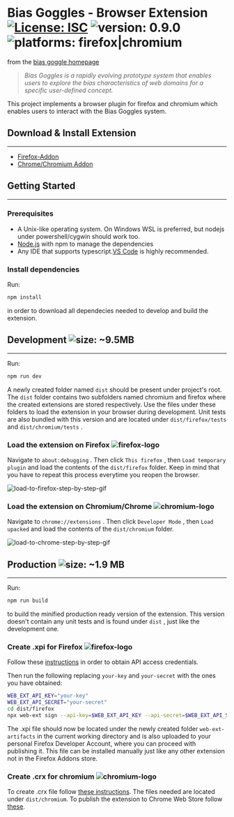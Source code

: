 # Bias Goggles - Browser Extension [![License: ISC](https://img.shields.io/badge/License-ISC-blue.svg)](https://opensource.org/licenses/ISC) ![version: 0.9.0](https://img.shields.io/badge/version-0.9.0-success) ![platforms: firefox|chromium](https://img.shields.io/badge/platform-firefox%20%7C%20chromium-lightgrey) 

from the [bias goggle homepage](http://pangaia.ics.forth.gr/bias-goggles/about.html)

> _Bias Goggles is a rapidly evolving prototype system that enables users to explore the bias characteristics of web domains for a specific user-defined concept._

This project implements a browser plugin for firefox and chromium which enables users to interact with the Bias Goggles system.
## Download & Install Extension
------

* [Firefox-Addon]()
* [Chrome/Chromium Addon]()

## Getting Started
------

### Prerequisites

* A Unix-like operating system. On Windows WSL is preferred, but nodejs under powershell/cygwin should work too.
* [Node.js](https://nodejs.org/en/download/) with npm to manage the dependencies
* Any IDE that supports typescript.[VS Code](https://code.visualstudio.com/) is highly recommended.

### Install dependencies

Run: 

``` bash
npm install
```

in order to download all dependecies needed to develop and build the extension.

## Development  ![size: ~9.5MB](https://img.shields.io/badge/size-~%209.5%20MB-informational)
------

Run:

``` bash
npm run dev
```

A newly created folder named `dist` should be present under project's root. The `dist` folder contains two subfolders named chromium and firefox where the created extensions are stored respectively. Use the files under these folders to load the extension in your browser during development. Unit tests are also bundled with this version and are located under `dist/firefox/tests` and `dist/chromium/tests` .

### Load the extension on Firefox ![firefox-logo](https://raw.githubusercontent.com/alrra/browser-logos/master/src/firefox/firefox_24x24.png)

Navigate to `about:debugging` . Then click `This firefox` , then `Load temporary plugin` and load the contents of the `dist/firefox` folder. Keep in mind that you have to repeat this process everytime you reopen the browser.

![load-to-firefox-step-by-step-gif](https://kzef3q.am.files.1drv.com/y4mIP0RZYgEnvWT7bNwgWRYgHfb3H1Kpi-1nOBswrQ4TBFjiE7KvFEPB5bcju786Sm4B0jY6YANUYz2LpUOZ69MTMNOJVcaE7_lcXDEBVF5ZQGSiNfLNTXUdKB0KIA5bM3vkJOE-uyZ1CvEYPMqonEzh-CEkyYVda12t15nJhEOdb69_qMpcEwSAmn_vChfSnMxHUYLelLVjLpftb_NuGj9Lg/firefox-load.gif?psid=1)

### Load the extension on Chromium/Chrome ![chromium-logo](https://raw.githubusercontent.com/alrra/browser-logos/master/src/chromium/chromium_24x24.png)

Navigate to `chrome://extensions` . Then click `Developer Mode` , then `Load upacked` and load the contents of the `dist/chromium` folder.

![load-to-chrome-step-by-step-gif](https://kzev3q.am.files.1drv.com/y4msNelP_M1hBuk3PoI3ILBiRsXX0FmiXiP501s0n2WuCulM2qDZK8HfVzbUND1O3sK48LkkQi6tor5E-pvFsDoeagK4HMMgtIoDO6MQaisH5pmTeJQMbf5gQMJIyTfJq7ct1DXWsqY1l6a2jufNeMTwdddesrKG9h2unADn56IB_Vb0OpScCONlc_nBlfewct4GM7aiAlO9jGDnEoV6AB0Sg/chrome-load.gif?psid=1)

## Production ![size: ~1.9 MB](https://img.shields.io/badge/size-~%201.9%20MB-informational)
------

Run:
``` bash
npm run build
```

to build the minified production ready version of the extension. This version doesn't contain any unit tests and is found under `dist` , just like the development one.

### Create .xpi for Firefox ![firefox-logo](https://raw.githubusercontent.com/alrra/browser-logos/master/src/firefox/firefox_24x24.png)

Follow these [instructions](https://extensionworkshop.com/documentation/develop/web-ext-command-reference#web-ext-sign) in order to obtain API access credentials. 

Then run the following replacing `your-key` and `your-secret` with the ones you have obtained: 
``` bash
WEB_EXT_API_KEY="your-key"
WEB_EXT_API_SECRET="your-secret"
cd dist/firefox
npx web-ext sign --api-key=$WEB_EXT_API_KEY --api-secret=$WEB_EXT_API_SECRET
```

The .xpi file should now be located under the newly created folder `web-ext-artifacts` in the current working directory and is also uploaded to your personal Firefox Developer Account, where you can proceed with publishing it.
This file can be installed manually just like any other extension not in the Firefox Addons store.

### Create .crx for chromium ![chromium-logo](https://raw.githubusercontent.com/alrra/browser-logos/master/src/chromium/chromium_24x24.png)

To create .crx file follow [these instructions](http://www.adambarth.com/experimental/crx/docs/packaging.html).
The files needed are located under `dist/chromium`.
To publish the extension to Chrome Web Store follow [these](https://developer.chrome.com/webstore/get_started_simple#step5).

